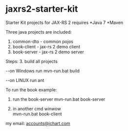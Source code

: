 jaxrs2-starter-kit
==================

Starter Kit projects for JAX-RS 2
requires
 *Java 7 
 *Maven

Three java projects are included:
1. common-dto - common pojos
2. book-client - jax-rs 2 demo client
3. book-server - jax-rs 2 demo server

Steps:
3. build all projects
   
   --on Windows run 
        mvn-run.bat build

   --on LINUX run 
        ant 


To run the book example:

1. run the book-server 
mvn-run.bat book-server

2. in another cmd winwow  
mvn-run.bat book-client

my email: accounts@jchart.com 
